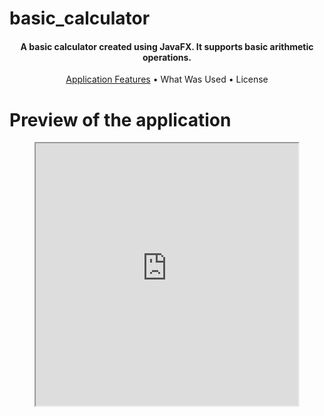 # basic_calculator

<h4 align="center">A basic calculator created using JavaFX. It supports basic arithmetic operations.</h4>

<p align="center">
  <a href="#key-features">Application Features</a> •
  <a>What Was Used</a> •
  <a>License</a>
</p>

# Preview of the application

<div style="text-align:center;">
    <iframe width="420" height="420" class="video" 
src="https://user-images.githubusercontent.com/132011413/235322169-8157168f-0739-47c1-b092-dc8c4ccb1754.mp4">
</iframe>
 </div>
